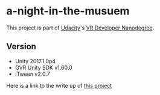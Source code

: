 # a-night-in-the-musuem

This project is part of [Udacity](https://www.udacity.com "Udacity - Be in demand")'s [VR Developer Nanodegree](https://www.udacity.com/course/vr-developer-nanodegree--nd017).

## Version
- Unity 2017.1.0p4
- GVR Unity SDK v1.60.0
- iTween v2.0.7

Here is a link to the write up of [this project](https://blessingoraz.github.io/african-gods-in-virtual-reality/)
